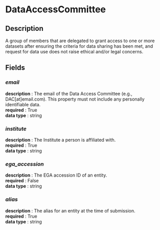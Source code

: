 # DataAccessCommittee

## Description

A group of members that are delegated to grant access to one or more datasets after ensuring the criteria for data sharing has been met,  and request for data use does not raise ethical and/or legal concerns.

## Fields

### ***email***<br>
**description** : The email of the Data Access Committee (e.g., DAC[at]email.com). This property must not include any personally identifiable data.<br>
**required** : True<br>
**data type** : string <br>
### ***institute***<br>
**description** : The Institute a person is affiliated with.<br>
**required** : True<br>
**data type** : string <br>
### ***ega_accession***<br>
**description** : The EGA accession ID of an entity.<br>
**required** : False<br>
**data type** : string <br>
### ***alias***<br>
**description** : The alias for an entity at the time of submission.<br>
**required** : True<br>
**data type** : string <br>
